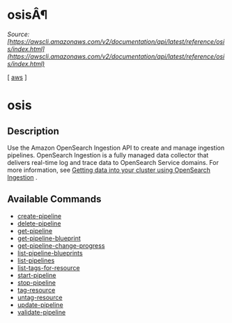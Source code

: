 # osisÂ¶

*Source: [https://awscli.amazonaws.com/v2/documentation/api/latest/reference/osis/index.html](https://awscli.amazonaws.com/v2/documentation/api/latest/reference/osis/index.html)*

[ [aws](https://awscli.amazonaws.com/v2/documentation/api/latest/reference/index.html#cli-aws) ]

# osis

## Description

Use the Amazon OpenSearch Ingestion API to create and manage ingestion pipelines. OpenSearch Ingestion is a fully managed data collector that delivers real-time log and trace data to OpenSearch Service domains. For more information, see [Getting data into your cluster using OpenSearch Ingestion](https://docs.aws.amazon.com/opensearch-service/latest/developerguide/ingestion.html) .

## Available Commands

- [create-pipeline](https://awscli.amazonaws.com/v2/documentation/api/latest/reference/osis/create-pipeline.html)
- [delete-pipeline](https://awscli.amazonaws.com/v2/documentation/api/latest/reference/osis/delete-pipeline.html)
- [get-pipeline](https://awscli.amazonaws.com/v2/documentation/api/latest/reference/osis/get-pipeline.html)
- [get-pipeline-blueprint](https://awscli.amazonaws.com/v2/documentation/api/latest/reference/osis/get-pipeline-blueprint.html)
- [get-pipeline-change-progress](https://awscli.amazonaws.com/v2/documentation/api/latest/reference/osis/get-pipeline-change-progress.html)
- [list-pipeline-blueprints](https://awscli.amazonaws.com/v2/documentation/api/latest/reference/osis/list-pipeline-blueprints.html)
- [list-pipelines](https://awscli.amazonaws.com/v2/documentation/api/latest/reference/osis/list-pipelines.html)
- [list-tags-for-resource](https://awscli.amazonaws.com/v2/documentation/api/latest/reference/osis/list-tags-for-resource.html)
- [start-pipeline](https://awscli.amazonaws.com/v2/documentation/api/latest/reference/osis/start-pipeline.html)
- [stop-pipeline](https://awscli.amazonaws.com/v2/documentation/api/latest/reference/osis/stop-pipeline.html)
- [tag-resource](https://awscli.amazonaws.com/v2/documentation/api/latest/reference/osis/tag-resource.html)
- [untag-resource](https://awscli.amazonaws.com/v2/documentation/api/latest/reference/osis/untag-resource.html)
- [update-pipeline](https://awscli.amazonaws.com/v2/documentation/api/latest/reference/osis/update-pipeline.html)
- [validate-pipeline](https://awscli.amazonaws.com/v2/documentation/api/latest/reference/osis/validate-pipeline.html)